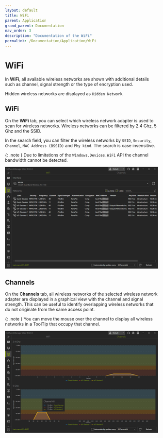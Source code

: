 ```yaml
---
layout: default
title: WiFi
parent: Application
grand_parent: Documentation
nav_order: 3
description: "Documentation of the WiFi"
permalink: /Documentation/Application/WiFi
---
```


# WiFi

In **WiFi**, all available wireless networks are shown with additional details such as channel, signal strength or the type of encryption used.

Hidden wireless networks are displayed as `Hidden Network`.

## WiFi

On the **WiFi** tab, you can select which wireless network adapter is used to scan for wireless networks. Wireless networks can be filtered by 2.4 Ghz, 5 Ghz and the SSID.

In the search field, you can filter the wireless networks by `SSID`, `Security`, `Channel`, `MAC Address (BSSID)` and `Phy kind`. The search is case insensitive.

{: .note }
Due to limitations of the `Windows.Devices.WiFi` API the channel bandwidth cannot be detected.

![WiFi](03_WiFi.png)

## Channels

On the **Channels** tab, all wireless networks of the selected wireless network adapter are displayed in a graphical view with the channel and signal strength. This can be useful to identify overlapping wireless networks that do not originate from the same access point.

{: .note }
You can move the mouse over the channel to display all wireless networks in a ToolTip that occupy that channel.

![WiFi_Channel](03_WiFi_Channel.png)
